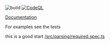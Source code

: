 ![build](https://github.com/ntix/parsing/workflows/Build/badge.svg)
[![CodeQL](https://github.com/ntix/parsing/actions/workflows/codeql.yml/badge.svg)](https://github.com/ntix/parsing/actions/workflows/codeql.yml)

[Documentation](https://ntix.github.io/parsing/)

For examples see the tests

this is a good start [/src/parsing/required.spec.ts](src/parsing/required.spec.ts)
